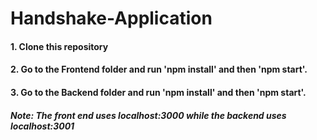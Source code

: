 # Handshake-Application

#### 1. Clone this repository

#### 2. Go to the Frontend folder and run 'npm install' and then 'npm start'.

#### 3. Go to the Backend folder and run 'npm install' and then 'npm start'.

##### Note: The front end uses localhost:3000 while the backend uses localhost:3001
